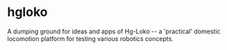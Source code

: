 hgloko
======
A dumping ground for ideas and apps of Hg-Loko -- a 'practical' domestic locomotion platform for testing various robotics concepts.
